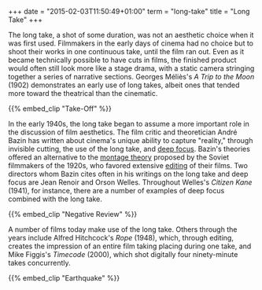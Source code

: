 +++
date = "2015-02-03T11:50:49+01:00"
term = "long-take"
title = "Long Take"
+++

The long take, a shot of some duration, was not an aesthetic choice
when it was first used. Filmmakers in the early days of cinema had no
choice but to shoot their works in one continuous take, until the film
ran out. Even as it became technically possible to have cuts in films,
the finished product would often still look more like a stage drama,
with a static camera stringing together a series of narrative
sections. Georges Méliès's *A Trip to the Moon* (1902) demonstrates an
early use of long takes, albeit ones that tended more toward the
theatrical than the cinematic.

{{% embed_clip "Take-Off" %}}

In the early 1940s, the long take began to assume a more important
role in the discussion of film aesthetics. The film critic and
theoretician André Bazin has written about cinema's unique ability to
capture "reality," through invisible cutting, the use of the long
take, and [deep focus](../deep-focus/). Bazin's theories offered an alternative to the
[montage theory](../montage/) proposed by the Soviet filmmakers of the 1920s, who
favored extensive [editing](../editing/) of their films. Two directors whom Bazin
cites often in his writings on the long take and deep focus are Jean
Renoir and Orson Welles. Throughout Welles's *Citizen Kane* (1941), for
instance, there are a number of examples of deep focus combined with
the long take.


{{% embed_clip "Negative Review" %}}


A number of films today make use of the long take. Others through the
years include Alfred Hitchcock's *Rope* (1948), which, through editing,
creates the impression of an entire film taking placing during one
take, and Mike Figgis's *Timecode* (2000), which shot digitally four
ninety-minute takes concurrently.


{{% embed_clip "Earthquake" %}}
